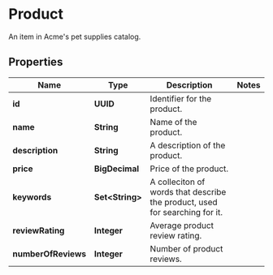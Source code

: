 

# Product

An item in Acme's pet supplies catalog.

## Properties

| Name | Type | Description | Notes |
|------------ | ------------- | ------------- | -------------|
|**id** | **UUID** | Identifier for the product. |  |
|**name** | **String** | Name of the product. |  |
|**description** | **String** | A description of the product. |  |
|**price** | **BigDecimal** | Price of the product. |  |
|**keywords** | **Set&lt;String&gt;** | A colleciton of words that describe the product, used for searching for it. |  |
|**reviewRating** | **Integer** | Average product review rating. |  |
|**numberOfReviews** | **Integer** | Number of product reviews. |  |



